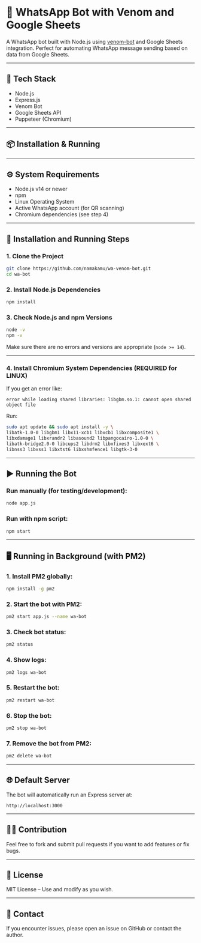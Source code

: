 
# 🤖 WhatsApp Bot with Venom and Google Sheets

A WhatsApp bot built with Node.js using [venom-bot](https://github.com/orkestral/venom) and Google Sheets integration. Perfect for automating WhatsApp message sending based on data from Google Sheets.

---

## 🚀 Tech Stack

- Node.js  
- Express.js  
- Venom Bot  
- Google Sheets API  
- Puppeteer (Chromium)  

---

## 📦 Installation & Running

---

## ⚙️ System Requirements

- Node.js v14 or newer  
- npm  
- Linux Operating System  
- Active WhatsApp account (for QR scanning)  
- Chromium dependencies (see step 4)  

---

## 🚀 Installation and Running Steps

### 1. Clone the Project

```bash
git clone https://github.com/namakamu/wa-venom-bot.git
cd wa-bot
```

### 2. Install Node.js Dependencies

```bash
npm install
```

### 3. Check Node.js and npm Versions

```bash
node -v
npm -v
```

Make sure there are no errors and versions are appropriate (`node >= 14`).

---

### 4. Install Chromium System Dependencies (REQUIRED for LINUX)

If you get an error like:

```
error while loading shared libraries: libgbm.so.1: cannot open shared object file
```

Run:

```bash
sudo apt update && sudo apt install -y \
libatk-1.0-0 libgbm1 libx11-xcb1 libxcb1 libxcomposite1 \
libxdamage1 libxrandr2 libasound2 libpangocairo-1.0-0 \
libatk-bridge2.0-0 libcups2 libdrm2 libxfixes3 libxext6 \
libnss3 libxss1 libxtst6 libxshmfence1 libgtk-3-0
```

---

## ▶️ Running the Bot

### Run manually (for testing/development):

```bash
node app.js
```

### Run with npm script:

```bash
npm start
```

---

## 🖥️ Running in Background (with PM2)

### 1. Install PM2 globally:

```bash
npm install -g pm2
```

### 2. Start the bot with PM2:

```bash
pm2 start app.js --name wa-bot
```

### 3. Check bot status:

```bash
pm2 status
```

### 4. Show logs:

```bash
pm2 logs wa-bot
```

### 5. Restart the bot:

```bash
pm2 restart wa-bot
```

### 6. Stop the bot:

```bash
pm2 stop wa-bot
```

### 7. Remove the bot from PM2:

```bash
pm2 delete wa-bot
```

---

## 🌐 Default Server

The bot will automatically run an Express server at:

```
http://localhost:3000
```

---

## 🧑‍💻 Contribution

Feel free to fork and submit pull requests if you want to add features or fix bugs.

---

## 📄 License

MIT License – Use and modify as you wish.

---

## 💬 Contact

If you encounter issues, please open an issue on GitHub or contact the author.
